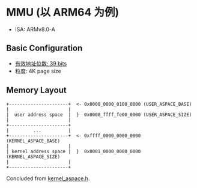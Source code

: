 # MMU (以 ARM64 为例)

- ISA: ARMv8.0-A



## Basic Configuration

- [有效地址位数: 39 bits](https://cs.opensource.google/fuchsia/fuchsia/+/main:zircon/kernel/arch/arm64/include/arch/arm64/mmu.h;l=56)
- 粒度: 4K page size


## Memory Layout


```
+----------------------+  <- 0x0000_0000_0100_0000 (USER_ASPACE_BASE)
|                      |
|  user address space  |  }  0x0000_ffff_fe00_0000 (USER_ASPACE_SIZE)
|                      |
+----------------------+
|         ...          |
+----------------------+  <- 0xffff_0000_0000_0000 (KERNEL_ASPACE_BASE)
|                      |
| kernel address space |  }  0x0001_0000_0000_0000 (KERNEL_ASPACE_SIZE)
|                      |
+----------------------+
```

Concluded from [kernel_aspace.h](https://cs.opensource.google/fuchsia/fuchsia/+/main:zircon/kernel/arch/arm64/include/arch/kernel_aspace.h).


<!-- ## `ttbr0_el1`

`ttbr0_el1` 寄存器在 Fuchsia 中起到两个作用:

1. 在 Setup MMU 时，`ttbr0_el1` 保存了 trampoline 的页表地址
    - 参考 [zircon/kernel/arch/arm64/start.S](https://cs.opensource.google/fuchsia/fuchsia/+/main:zircon/kernel/arch/arm64/start.S;l=115)
2. 保存用户态的页表地址
    - 参考 [ContextSwitch](https://cs.opensource.google/fuchsia/fuchsia/+/main:zircon/kernel/arch/arm64/mmu.cc;l=1715) 中有关 `ttbr0_el1` 的设置部分
 -->

